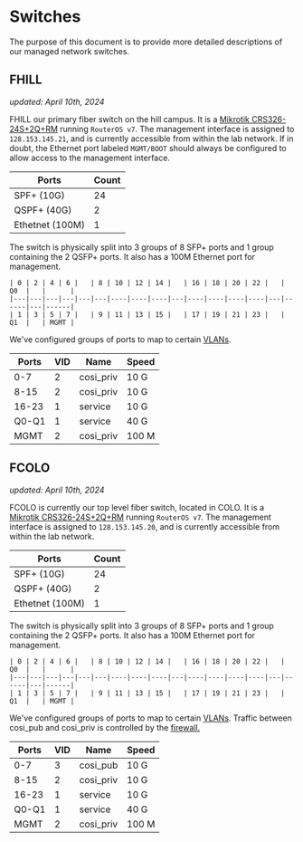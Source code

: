 # Switches 

The purpose of this document is to provide more detailed descriptions of our managed network switches. 

## FHILL

_updated: April 10th, 2024_

FHILL our primary fiber switch on the hill campus. It is a
[Mikrotik CRS326-24S+2Q+RM](https://mikrotik.com/product/crs326_24s_2q_rm)
running `RouterOS v7`. The management interface is assigned to `128.153.145.21`,
and is currently accessible from within the lab network.
If in doubt, the Ethernet port labeled `MGMT/BOOT` should always be configured
to allow access to the management interface.

| Ports           | Count |
|-----------------|-------|
| SPF+ (10G)      | 24    |
| QSPF+ (40G)     | 2     |
| Ethetnet (100M) | 1     |

The switch is physically split into 3 groups of 8 SFP+ ports and 1 group
containing the 2 QSFP+ ports. It also has a 100M Ethernet port for management.

```
| 0 | 2 | 4 | 6 |   | 8 | 10 | 12 | 14 |   | 16 | 18 | 20 | 22 |   |  Q0  |   |      |
|---|---|---|---|---|---|----|----|----|---|----|----|----|----|---|------|---|------|
| 1 | 3 | 5 | 7 |   | 9 | 11 | 13 | 15 |   | 17 | 19 | 21 | 23 |   |  Q1  |   | MGMT |
```

We've configured groups of ports to map to certain [VLANs](../network/vlans.md).

| Ports | VID | Name       | Speed |
|-------|-----|------------|-------|
| 0-7   | 2   | cosi\_priv | 10 G  |
| 8-15  | 2   | cosi\_priv | 10 G  |
| 16-23 | 1   | service    | 10 G  |
| Q0-Q1 | 1   | service    | 40 G  |
| MGMT  | 2   | cosi\_priv | 100 M |

## FCOLO

_updated: April 10th, 2024_

FCOLO is currently our top level fiber switch, located in COLO.
It is a
[Mikrotik CRS326-24S+2Q+RM](https://mikrotik.com/product/crs326_24s_2q_rm)
running `RouterOS v7`. The management interface is assigned to `128.153.145.20`,
and is currently accessible from within the lab network.

| Ports           | Count |
|-----------------|-------|
| SPF+ (10G)      | 24    |
| QSPF+ (40G)     | 2     |
| Ethetnet (100M) | 1     |

The switch is physically split into 3 groups of 8 SFP+ ports and 1 group
containing the 2 QSFP+ ports. It also has a 100M Ethernet port for management.

```
| 0 | 2 | 4 | 6 |   | 8 | 10 | 12 | 14 |   | 16 | 18 | 20 | 22 |   |  Q0  |   |      |
|---|---|---|---|---|---|----|----|----|---|----|----|----|----|---|------|---|------|
| 1 | 3 | 5 | 7 |   | 9 | 11 | 13 | 15 |   | 17 | 19 | 21 | 23 |   |  Q1  |   | MGMT |
```

We've configured groups of ports to map to certain [VLANs](../network/vlans.md).
Traffic between cosi\_pub and cosi\_priv is controlled by the
[firewall.](../../services/firewall.md)

| Ports | VID | Name       | Speed |
|-------|-----|------------|-------|
| 0-7   | 3   | cosi\_pub  | 10 G  |
| 8-15  | 2   | cosi\_priv | 10 G  |
| 16-23 | 1   | service    | 10 G  |
| Q0-Q1 | 1   | service    | 40 G  |
| MGMT  | 2   | cosi\_priv | 100 M |
